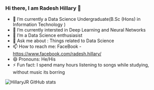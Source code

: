 ### Hi there, I am Radesh Hillary 👋

- 🌱 I’m currently a Data Science Undergraduate(B.Sc (Hons) in Information Technology )
- 🔭 I’m currently intersted in Deep Learning and Neural Networks
- 🤔 I’m a Data Science enthusiasist 
- 💬 Ask me about : Things related to Data Science
- 📫 How to reach me: FaceBook - https://www.facebook.com/radesh.hillary/
- 😄 Pronouns: He/His
- ⚡ Fun fact: I spend many hours listening to songs while studying, without music its borring


![HillaryJR GitHub stats](https://github-readme-stats.vercel.app/api?username=anuraghazra&show_icons=true&theme=radical)
